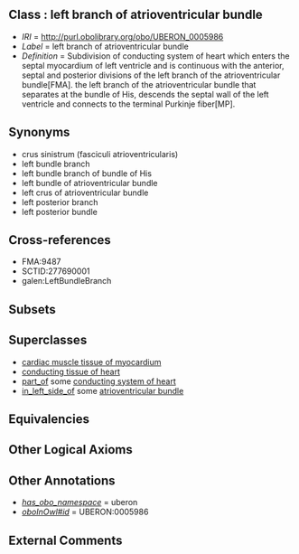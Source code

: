
## Class : left branch of atrioventricular bundle

 * *IRI* = http://purl.obolibrary.org/obo/UBERON_0005986
 * *Label* = left branch of atrioventricular bundle
 * *Definition* = Subdivision of conducting system of heart which enters the septal myocardium of left ventricle and is continuous with the anterior, septal and posterior divisions of the left branch of the atrioventricular bundle[FMA]. the left branch of the atrioventricular bundle that separates at the bundle of His, descends the septal wall of the left ventricle and connects to the terminal Purkinje fiber[MP].

## Synonyms

 * crus sinistrum (fasciculi atrioventricularis)
 * left bundle branch
 * left bundle branch of bundle of His
 * left bundle of atrioventricular bundle
 * left crus of atrioventricular bundle
 * left posterior branch
 * left posterior bundle

## Cross-references

 * FMA:9487
 * SCTID:277690001
 * galen:LeftBundleBranch

## Subsets


## Superclasses

 * [cardiac muscle tissue of myocardium](../../UBERON/93/UBERON_0004493.md)
 * [conducting tissue of heart](../../UBERON/31/UBERON_0010131.md)
 * [part_of](../../BFO/50/BFO_0000050.md) some [conducting system of heart](../../UBERON/50/UBERON_0002350.md)
 * [in_left_side_of](../../BSPO/20/BSPO_0000120.md) some [atrioventricular bundle](../../UBERON/53/UBERON_0002353.md)

## Equivalencies


## Other Logical Axioms


## Other Annotations

 * *[has_obo_namespace](../../ce/oboInOwl#hasOBONamespace.md)* = uberon
 * *[oboInOwl#id](../../id/oboInOwl#id.md)* = UBERON:0005986

## External Comments

